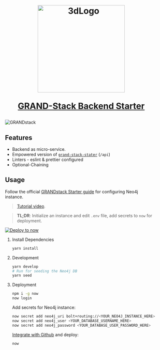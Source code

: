 <h1 align="center">

<img src="https://grandstack.io/img/GrandStack-Logo-SiteIcon-512x512.png"  alt="3dLogo" style="width: 30vw;">

[GRAND-Stack Backend Starter](https://grandstack.io/)

</h1>

![GRANDstack](https://grandstack.io/docs/assets/img/grandstack_architecture.png)

## Features

- Backend as micro-service.
- Empowered version of [`grand-stack-stater`](https://github.com/grand-stack/grand-stack-starter) (`/api`)
- Linters - eslint & prettier configured
- Optional-Chaining

## Usage

Follow the official [GRANDstack Starter guide](https://grandstack.io/docs/getting-started-grand-stack-starter.html) for configuring Neo4j instance.

> [Tutorial video](https://www.youtube.com/watch?v=rPC71lUhK_I).

> **TL;DR**: Initialize an instance and edit `.env` file, add secrets to `now` for deployment.

[![Deploy to now](https://deploy.now.sh/static/button.svg)](https://deploy.now.sh/?repo=https://github.com/social-gissy-network/core&env=NEO4J_USER&env=NEO4J_URI&env=NEO4J_PASSWORD)

1. Install Dependencies

   ```sh
   yarn install
   ```

2. Development

   ```sh
   yarn develop
   # Run for seeding the Neo4j DB
   yarn seed
   ```

3. Deployment

   ```sh
   npm i -g now
   now login
   ```

   Add secrets for Neo4j instance:

   ```sh
   now secret add neo4j_uri bolt+routing://<YOUR_NEO4J_INSTANCE_HERE>
   now secret add neo4j_user <YOUR_DATABASE_USERNAME_HERE>
   now secret add neo4j_password <YOUR_DATABASE_USER_PASSWORD_HERE>
   ```

   [Integrate with Github](https://zeit.co/github) and deploy:

   ```sh
   now
   ```
